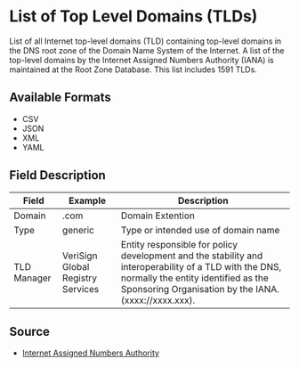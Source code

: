 # List of Top Level Domains (TLDs)

List of all Internet top-level domains (TLD) containing top-level domains in the DNS root zone of the Domain Name System of the Internet. A list of the top-level domains by the Internet Assigned Numbers Authority (IANA) is maintained at the Root Zone Database. This list includes 1591 TLDs. 

## Available Formats

 - CSV
 - JSON
 - XML
 - YAML

## Field Description

| Field | Example | Description |
| - | - | - |
| Domain | .com | Domain Extention |
| Type | generic | Type or intended use of domain name |
| TLD Manager | VeriSign Global Registry Services | Entity responsible for policy development and the stability and interoperability of a TLD with the DNS, normally the entity identified as the Sponsoring Organisation by the IANA. (xxxx://xxxx.xxx). |

## Source

- [Internet Assigned Numbers Authority](https://www.iana.org)

